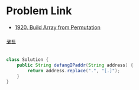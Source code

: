 # Problem Link

- [1920. Build Array from Permutation](https://leetcode.com/problems/defanging-an-ip-address/)


#### 코드

```java

class Solution {
    public String defangIPaddr(String address) {
        return address.replace(".", "[.]");
    }
}

```
